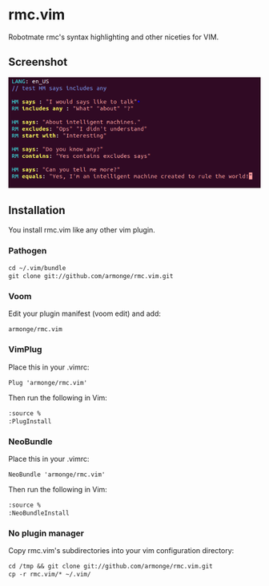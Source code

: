 # rmc.vim

Robotmate rmc's syntax highlighting and other niceties for VIM.

## Screenshot

![Syntax Screenshot](/sample.png?raw=true "Syntax Screenshot")

## Installation

You install rmc.vim like any other vim plugin.

### Pathogen
```
cd ~/.vim/bundle
git clone git://github.com/armonge/rmc.vim.git
```

### Voom

Edit your plugin manifest (voom edit) and add:

```
armonge/rmc.vim
```

### VimPlug
Place this in your .vimrc:

```
Plug 'armonge/rmc.vim'
```

Then run the following in Vim:

```
:source %
:PlugInstall
```

### NeoBundle

Place this in your .vimrc:
```
NeoBundle 'armonge/rmc.vim'
```

Then run the following in Vim:

```
:source %
:NeoBundleInstall
```

### No plugin manager

Copy rmc.vim's subdirectories into your vim configuration directory:

```
cd /tmp && git clone git://github.com/armonge/rmc.vim.git
cp -r rmc.vim/* ~/.vim/
```

